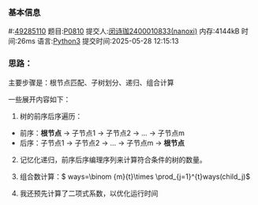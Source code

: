 ### 基本信息

 #:[49285110](http://dsbpython.openjudge.cn/dspythonbook/solution/49285110/)
题目:[P0810](http://dsbpython.openjudge.cn/dspythonbook/P0810/)
提交人:[闵诗珈2400010833(nanoxi)](http://openjudge.cn/user/1419182/in/group-491/) 
内存:4144kB
时间:26ms
语言:[Python3](http://dsbpython.openjudge.cn/dspythonbook/solution/49285110/) 
提交时间:2025-05-28 12:15:13



### 思路：

主要步骤是：根节点匹配、子树划分、递归、组合计算

一些展开内容如下：

1. 树的前序后序遍历：

- 前序：**根节点** → 子节点1 → 子节点2 → ... → 子节点m
- 后序：子节点1 → 子节点2 → ... → 子节点m → **根节点**

2. 记忆化递归，前序后序编理序列来计算符合条件的树的数量。

3. 组合数计算：$ ways=\binom {m}{t}\times \prod_{j=1}^{t}ways(child_j)$

4. 我还预先计算了二项式系数，以优化运行时间
